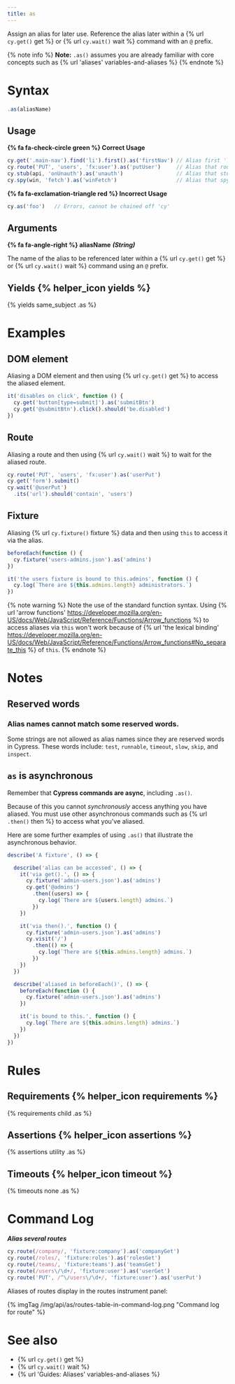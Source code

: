 ```yaml
---
title: as
---
```


Assign an alias for later use. Reference the alias later within a {% url `cy.get()` get %} or {% url `cy.wait()` wait %} command with an `@` prefix.

{% note info %}
**Note:** `.as()` assumes you are already familiar with core concepts such as {% url 'aliases' variables-and-aliases %}
{% endnote %}

# Syntax

```javascript
.as(aliasName)
```

## Usage

**{% fa fa-check-circle green %} Correct Usage**

```javascript
cy.get('.main-nav').find('li').first().as('firstNav') // Alias first 'li' as @firstNav
cy.route('PUT', 'users', 'fx:user').as('putUser')     // Alias that route as @putUser
cy.stub(api, 'onUnauth').as('unauth')                 // Alias that stub as @unauth
cy.spy(win, 'fetch').as('winFetch')                   // Alias that spy as @winFetch
```

**{% fa fa-exclamation-triangle red %} Incorrect Usage**

```javascript
cy.as('foo')   // Errors, cannot be chained off 'cy'
```

## Arguments

**{% fa fa-angle-right %} aliasName** ***(String)***

The name of the alias to be referenced later within a {% url `cy.get()` get %} or {% url `cy.wait()` wait %} command using an `@` prefix.

## Yields {% helper_icon yields %}

{% yields same_subject .as %}

# Examples

## DOM element

Aliasing a DOM element and then using {% url `cy.get()` get %} to access the aliased element.

```javascript
it('disables on click', function () {
  cy.get('button[type=submit]').as('submitBtn')
  cy.get('@submitBtn').click().should('be.disabled')
})
```

## Route

Aliasing a route and then using {% url `cy.wait()` wait %} to wait for the aliased route.

```javascript
cy.route('PUT', 'users', 'fx:user').as('userPut')
cy.get('form').submit()
cy.wait('@userPut')
  .its('url').should('contain', 'users')
```

## Fixture

Aliasing {% url `cy.fixture()` fixture %} data and then using `this` to access it via the alias.

```javascript
beforeEach(function () {
  cy.fixture('users-admins.json').as('admins')
})

it('the users fixture is bound to this.admins', function () {
  cy.log(`There are ${this.admins.length} administrators.`)
})
```

{% note warning %}
Note the use of the standard function syntax. Using {% url 'arrow functions' https://developer.mozilla.org/en-US/docs/Web/JavaScript/Reference/Functions/Arrow_functions %} to access aliases via `this` won't work because of {% url 'the lexical binding' https://developer.mozilla.org/en-US/docs/Web/JavaScript/Reference/Functions/Arrow_functions#No_separate_this %} of `this`.
{% endnote %}

# Notes

## Reserved words

### Alias names cannot match some reserved words.

Some strings are not allowed as alias names since they are reserved words in Cypress. These words include: `test`, `runnable`, `timeout`, `slow`, `skip`, and `inspect`.

## `as` is asynchronous

Remember that **Cypress commands are async**, including `.as()`.

Because of this you cannot _synchronously_ access anything you have aliased. You must use other asynchronous commands such as {% url `.then()` then %} to access what you've aliased.

Here are some further examples of using `.as()` that illustrate the asynchronous behavior.

```javascript
describe('A fixture', () => {

  describe('alias can be accessed', () => {
    it('via get().', () => {
      cy.fixture('admin-users.json').as('admins')
      cy.get('@admins')
        .then((users) => {
          cy.log(`There are ${users.length} admins.`)
        })
    })

    it('via then().', function () {
      cy.fixture('admin-users.json').as('admins')
      cy.visit('/')
        .then(() => {
          cy.log(`There are ${this.admins.length} admins.`)
        })
    })
  })

  describe('aliased in beforeEach()', () => {
    beforeEach(function () {
      cy.fixture('admin-users.json').as('admins')
    })

    it('is bound to this.', function () {
      cy.log(`There are ${this.admins.length} admins.`)
    })
  })
})
```

# Rules

## Requirements {% helper_icon requirements %}

{% requirements child .as %}

## Assertions {% helper_icon assertions %}

{% assertions utility .as %}

## Timeouts {% helper_icon timeout %}

{% timeouts none .as %}

# Command Log

***Alias several routes***

```javascript
cy.route(/company/, 'fixture:company').as('companyGet')
cy.route(/roles/, 'fixture:roles').as('rolesGet')
cy.route(/teams/, 'fixture:teams').as('teamsGet')
cy.route(/users\/\d+/, 'fixture:user').as('userGet')
cy.route('PUT', /^\/users\/\d+/, 'fixture:user').as('userPut')
```

Aliases of routes display in the routes instrument panel:

{% imgTag /img/api/as/routes-table-in-command-log.png "Command log for route" %}

# See also

- {% url `cy.get()` get %}
- {% url `cy.wait()` wait %}
- {% url 'Guides: Aliases' variables-and-aliases %}
